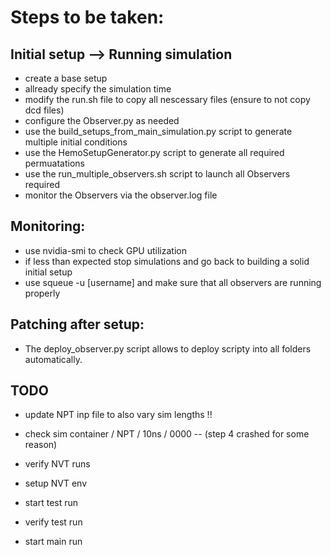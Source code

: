 # Steps to be taken:

## Initial setup --> Running simulation
- create a base setup
- allready specify the simulation time
- modify the run.sh file to copy all nescessary files (ensure to not copy dcd files)
- configure the Observer.py as needed
- use the build_setups_from_main_simulation.py script to generate multiple initial conditions
- use the HemoSetupGenerator.py script to generate all required permuatations
- use the run_multiple_observers.sh script to launch all Observers required
- monitor the Observers via the observer.log file

## Monitoring:
- use nvidia-smi to check GPU utilization
- if less than expected stop simulations and go back to building a solid initial setup
- use squeue -u [username] and make sure that all observers are running properly

## Patching after setup:
- The deploy_observer.py script allows to deploy scripty into all folders automatically.


## TODO

- update NPT inp file to also vary sim lengths !!
- check sim container / NPT / 10ns / 0000 -- (step 4 crashed for some reason)


- verify NVT runs
- setup NVT env
- start test run

- verify test run
- start main run